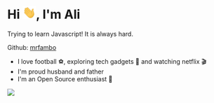 # Hi <img src="https://raw.githubusercontent.com/ABSphreak/ABSphreak/master/gifs/Hi.gif" width="30px">, I'm Ali

Trying to learn Javascript! It is always hard. 

Github: [mrfambo](https://github.com/mrfambo)

- I love football ⚽, exploring tech gadgets 🔌 and watching netflix 🎬
- I'm proud husband and father
- I'm an Open Source enthusiast 🤠

![](https://komarev.com/ghpvc/?username=ali-cp)

<!---
mrfambo-cp/mrfambo-cp is a ✨ special ✨ repository because its `README.md` (this file) appears on your GitHub profile.
You can click the Preview link to take a look at your changes.
--->
